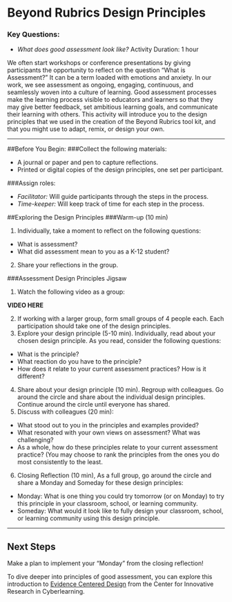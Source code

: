 # Beyond Rubrics Design Principles

### Key Questions:
  - *What does good assessment look like?*
Activity Duration: 1 hour

We often start workshops or conference presentations by giving participants the opportunity to reflect on the question “What is Assessment?” It can be a term loaded with emotions and anxiety. In our work, we see assessment as ongoing, engaging, continuous, and seamlessly woven into a culture of learning. Good assessment processes make the learning process visible to educators and learners so that they may give better feedback, set ambitious learning goals, and communicate their learning with others.
This activity will introduce you to the design principles that we used in the creation of the Beyond Rubrics tool kit, and that you might use to adapt, remix, or design your own.

***

##Before You Begin:
###Collect the following materials:
- A journal or paper and pen to capture reflections.
- Printed or digital copies of the design principles, one set per participant.

###Assign roles:
- *Facilitator:* Will guide participants through the steps in the process.
- *Time-keeper:* Will keep track of time for each step in the process.

##Exploring the Design Principles
###Warm-up (10 min)
1. Individually, take a moment to reflect on the following questions:
  - What is assessment?
  - What did assessment mean to you as a K-12 student?
2. Share your reflections in the group.

###Assessment Design Principles Jigsaw
1. Watch the following video as a group:

**VIDEO HERE**

2. If working with a larger group, form small groups of 4 people each. Each participation should take one of the design principles.
3. Explore your design principle (5-10 min). Individually, read about your chosen design principle. As you read, consider the following questions:
  - What is the principle?
  - What reaction do you have to the principle?
  - How does it relate to your current assessment practices? How is it different?
4. Share about your design principle (10 min). Regroup with colleagues. Go around the circle and share about the individual design principles. Continue around the circle until everyone has shared.
5. Discuss with colleagues (20 min):
  - What stood out to you in the principles and examples provided?
  - What resonated with your own views on assessment? What was challenging?
  - As a whole, how do these principles relate to your current assessment practice? (You may choose to rank the principles from the ones you do most consistently to the least.
6. Closing Reflection (10 min), As a full group, go around the circle and share a Monday and Someday for these design principles:
  - Monday: What is one thing you could try tomorrow (or on Monday) to try this principle in your classroom, school, or learning community.
  - Someday: What would it look like to fully design your classroom, school, or learning community using this design principle.

***

## Next Steps
Make a plan to implement your “Monday” from the closing reflection!

To dive deeper into principles of good assessment, you can explore this introduction to [Evidence Centered Design](https://circlcenter.org/evidence-centered-design/) from the Center for Innovative Research in Cyberlearning.
